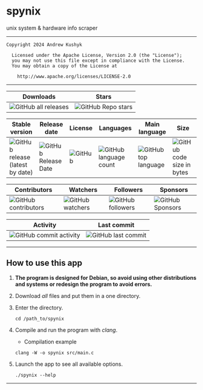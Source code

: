 # spynix
unix system & hardware info scraper

---

    Copyright 2024 Andrew Kushyk

      Licensed under the Apache License, Version 2.0 (the "License");
      you may not use this file except in compliance with the License.
      You may obtain a copy of the License at
        
        http://www.apache.org/licenses/LICENSE-2.0

---

| Downloads | Stars |
|---|---|
| ![GitHub all releases](https://img.shields.io/github/downloads/git-user-cpp/spynix/total?color=00FF00&label=Downloads&logo=GitHub&logoColor=00FF00&style=plastic) | ![GitHub Repo stars](https://img.shields.io/github/stars/git-user-cpp/spynix?color=FFFF00&label=Stars&logo=GitHub&logoColor=FFFF00&style=plastic) |

| Stable version | Release date | License | Languages | Main language | Size |
|---|---|---|---|---|---|
| ![GitHub release (latest by date)](https://img.shields.io/github/v/release/git-user-cpp/spynix?color=ff0000&label=Release&logo=GitHub&logoColor=ff0000&style=plastic) | ![GitHub Release Date](https://img.shields.io/github/release-date/git-user-cpp/spynix?color=ff4500&label=Release%20date&logo=GitHub&logoColor=ff4500&style=plastic) | ![GitHub](https://img.shields.io/github/license/git-user-cpp/spynix?color=FFD700&label=License&logo=GitHub&logoColor=FFD700&style=plastic) | ![GitHub language count](https://img.shields.io/github/languages/count/git-user-cpp/spynix?color=7FFFD4&label=Languages&logo=GitHub&logoColor=7FFFD4&style=plastic) | ![GitHub top language](https://img.shields.io/github/languages/top/git-user-cpp/spynix?color=red&label=Rust&logo=GitHub&logoColor=red&style=plastic) | ![GitHub code size in bytes](https://img.shields.io/github/languages/code-size/git-user-cpp/spynix?color=00BFFF&label=Code%20size&logo=GitHub&logoColor=00BFFF&style=plastic) |

| Contributors | Watchers | Followers | Sponsors |
|---|---|---|---|
| ![GitHub contributors](https://img.shields.io/github/contributors-anon/git-user-cpp/spynix?color=ff0000&label=Contributors&logo=GitHub&logoColor=ff0000&style=plastic) | ![GitHub watchers](https://img.shields.io/github/watchers/git-user-cpp/spynix?color=DC143C&label=Watchers&logo=GitHub&logoColor=DC143C&style=plastic) | ![GitHub followers](https://img.shields.io/github/followers/git-user-cpp?color=7FFF00&label=Followers&logo=GitHub&logoColor=7FFF00&style=plastic) | ![GitHub Sponsors](https://img.shields.io/github/sponsors/git-user-cpp?color=00FFFF&label=Sponsors&logo=GitHub&logoColor=00FFFF&style=plastic) |

| Activity | Last commit|
|---|---|
| ![GitHub commit activity](https://img.shields.io/github/commit-activity/y/git-user-cpp/spynix?color=98FB98&label=Commit%20activity&logo=GitHub&logoColor=98FB98&style=plastic) | ![GitHub last commit](https://img.shields.io/github/last-commit/git-user-cpp/spynix?color=98FB98&label=Last%20commit&logo=GitHub&logoColor=98FB98&style=plastic) |

---

## How to use this app

1) **The program is designed for Debian, so avoid using other distributions and systems or redesign the program to avoid errors.**

2) Download *all* files and put them in a one directory.

3) Enter the directory.
   ```
   cd /path_to/spynix
   ```

4) Compile and run the program with *clang*.
    - Compilation example
    ```
    clang -W -o spynix src/main.c 
    ```
5) Launch the app to see all available options.
    ```
    ./spynix --help
    ```
---
